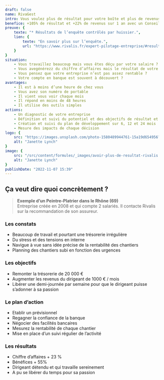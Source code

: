 ```yaml
---
draft: false
name: RivaGest
intro: Vous voulez plus de résultat pour votre boîte et plus de revenus pour vous ?
benefice: +105% de résultat et +22% de revenus sur 1 an avec un Conseiller Rivalis
preuve: {
    texte: "* Résultats de l’enquête contrôlés par huissier.",
    lien: {
        texte: "En savoir plus sur l’enquête.",
        url: "https://www.rivalis.fr/expert-pilotage-entreprise/#resultats-pilotage-rivalis"
    }
}
situation:
    - Vous travaillez beaucoup mais vous êtes déçu par votre salaire ?
    - Vous avegénérezz du chiffre d’affaires mais le résultat de votre entreprise est trop faible ?
    - Vous pensez que votre entreprise n’est pas assez rentable ?
    - Votre compte en banque est souvent à découvert ?
avantages:
    - Il est à moins d’une heure de chez vous
    - Vous avez son numéro de portable
    - Il vient vous voir chaque mois
    - Il répond en moins de 48 heures
    - Il utilise des outils simples
actions:
    - Un diagnostic de votre entreprise
    - Définition et suivi du potentiel et des objectifs de résultat et de revenus
    - Création et suivi du plan de développement sur 6, 12 et 24 mois
    - Mesure des impacts de chaque décision
logo: {
    src: "https://images.unsplash.com/photo-1580489944761-15a19d654956?&fit=crop&w=280",
    alt: "Janette Lynch"
}
image: {
    src: "/src/content/formules/_images/avoir-plus-de-resultat-rivalis.avif",
    alt: "Janette Lynch"
}
publishDate: "2022-11-07 15:39"
---
```


##  Ça veut dire quoi concrètement ?

> **Exemple d’un Peintre-Platrier dans le Rhône (69)**  
> Entreprise créée en 2008 et qui compte 2 salariés. Il contacte Rivalis sur la recommandation de son assureur.

### Les constats
- Beaucoup de travail et pourtant une trésorerie irrégulière
- Du stress et des tensions en interne
- Navigue à vue sans idée précise de la rentabilité des chantiers
- Planning des chantiers subi en fonction des urgences

### Les objectifs
- Remonter la trésorerie de 20 000 €
- Augmenter les revenus du dirigeant de 1000 € / mois
- Libérer une demi-journée par semaine pour que le dirigeant puisse s’adonner à sa passion
### Le plan d’action
- Etablir un prévisionnel
- Regagner la confiance de la banque
- Négocier des facilités bancaires
- Mesurez la rentabilité de chaque chantier
- Mise en place d’un suivi régulier de l’activité

### Les résultats
- Chiffre d’affaires + 23 %
- Bénéfices + 55%
- Dirigeant détendu et qui travaille sereinement
- A pu se libérer du temps pour sa passion

